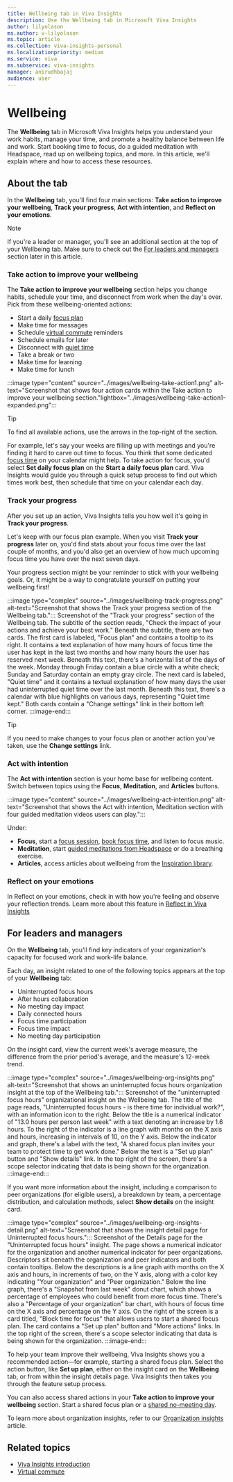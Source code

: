 ```yaml
---
title: Wellbeing tab in Viva Insights
description: Use the Wellbeing tab in Microsoft Viva Insights
author: lilyolason
ms.author: v-lilyolason
ms.topic: article
ms.collection: viva-insights-personal
ms.localizationpriority: medium 
ms.service: viva
ms.subservice: viva-insights
manager: anirudhbajaj
audience: user
---
```

# Wellbeing

The **Wellbeing** tab in Microsoft Viva Insights helps you understand your work habits, manage your time, and promote a healthy balance between life and work. Start booking time to focus, do a guided meditation with Headspace, read up on wellbeing topics, and more. In this article, we'll explain where and how to access these resources.

## About the tab

In the **Wellbeing** tab, you'll find four main sections: **Take action to improve your wellbeing**, **Track your progress**, **Act with intention**, and **Reflect on your emotions**. 

>[!Note]
> If you're a leader or manager, you'll see an additional section at the top of your Wellbeing tab. Make sure to check out the [For leaders and managers](#for-leaders-and-managers) section later in this article.

### Take action to improve your wellbeing

The **Take action to improve your wellbeing** section helps you change habits, schedule your time, and disconnect from work when the day's over. Pick from these wellbeing-oriented actions:

* Start a daily [focus plan](focus-plan.md)
* Make time for messages
* Schedule [virtual commute](virtual-commute.md) reminders
* Schedule emails for later
* Disconnect with [quiet time](quiet-time.md)
* Take a break or two
* Make time for learning
* Make time for lunch

:::image type="content" source="../images/wellbeing-take-action1.png" alt-text="Screenshot that shows four action cards within the Take action to improve your wellbeing section."lightbox="../images/wellbeing-take-action1-expanded.png":::

>[!Tip]
>To find all available actions, use the arrows in the top-right of the section.

For example, let's say your weeks are filling up with meetings and you're finding it hard to carve out time to focus. You think that some dedicated [focus time](focus.md) on your calendar might help. To take action for focus, you'd select **Set daily focus plan** on the **Start a daily focus plan** card. Viva Insights would guide you through a quick setup process to find out which times work best, then schedule that time on your calendar each day.

### Track your progress

After you set up an action, Viva Insights tells you how well it's going in **Track your progress**. 

Let's keep with our focus plan example. When you visit **Track your progress** later on, you'd find stats about your focus time over the last couple of months, and you'd also get an overview of how much upcoming focus time you have over the next seven days.

Your progress section might be your reminder to stick with your wellbeing goals. Or, it might be a way to congratulate yourself on putting your wellbeing first!

:::image type="complex" source="../images/wellbeing-track-progress.png" alt-text="Screenshot that shows the Track your progress section of the Wellbeing tab.":::
   Screenshot of the "Track your progress" section of the Wellbeing tab. The subtitle of the section reads, "Check the impact of your actions and achieve your best work." Beneath the subtitle, there are two cards. The first card is labeled, "Focus plan" and contains a tooltip to its right. It contains a text explanation of how many hours of focus time the user has kept in the last two months and how many hours the user has reserved next week. Beneath this text, there's a horizontal list of the days of the week. Monday through Friday contain a blue circle with a white check; Sunday and Saturday contain an empty gray circle. The next card is labeled, "Quiet time" and it contains a textual explanation of how many days the user had uninterrupted quiet time over the last month. Beneath this text, there's a calendar with blue highlights on various days, representing "Quiet time kept." Both cards contain a "Change settings" link in their bottom left corner.
:::image-end:::

>[!Tip]
>If you need to make changes to your focus plan or another action you've taken, use the **Change settings** link.

### Act with intention

The **Act with intention** section is your home base for wellbeing content. Switch between topics using the **Focus**, **Meditation**, and **Articles** buttons. 

:::image type="content" source="../images/wellbeing-act-intention.png" alt-text="Screenshot that shows the Act with intention, Meditation section with four guided meditation videos users can play.":::

Under:

* **Focus**, start a [focus session](focus.md#start-a-focus-session), [book focus time](focus.md#book-single-non-recurring-focus-sessions), and listen to focus music.
* **Meditation**, start [guided meditations from Headspace](headspace.md) or do a breathing exercise.
* **Articles**, access articles about wellbeing from the [Inspiration library](inspiration.md).

### Reflect on your emotions

In Reflect on your emotions, check in with how you're feeling and observe your reflection trends. Learn more about this feature in [Reflect in Viva Insights](reflect.md)

## For leaders and managers

On the **Wellbeing** tab, you'll find key indicators of your organization's capacity for focused work and work-life balance.

Each day, an insight related to one of the following topics appears at the top of your **Wellbeing** tab:

* Uninterrupted focus hours 
* After hours collaboration 
* No meeting day impact
* Daily connected hours 
* Focus time participation 
* Focus time impact 
* No meeting day participation

On the insight card, view the current week's average measure, the difference from the prior period's average, and the measure's 12-week trend. 

:::image type="complex" source="../images/wellbeing-org-insights.png" alt-text="Screenshot that shows an uninterrupted focus hours organization insight at the top of the Wellbeing tab.":::
   Screenshot of the "uninterrupted focus hours" organizational insight on the Wellbeing tab. The title of the page reads, "Uninterrupted focus hours - is there time for individual work?", with an information icon to the right. Below the title is a numerical indicator of "13.0 hours per person last week" with a text denoting an increase by 1.6 hours. To the right of the indicator is a line graph with months on the X axis and hours, increasing in intervals of 10, on the Y axis. Below the indicator and graph, there's a label with the text, "A shared focus plan invites your team to protect time to get work done." Below the text is a "Set up plan" button and "Show details" link. In the top right of the screen, there's a scope selector indicating that data is being shown for the organization.
:::image-end:::

If you want more information about the insight, including a comparison to peer organizations (for eligible users), a breakdown by team, a percentage distribution, and calculation methods, select **Show details** on the insight card.

:::image type="complex" source="../images/wellbeing-org-insights-detail.png" alt-text="Screenshot that shows the insight detail page for Uninterrupted focus hours.":::
    Screenshot of the Details page for the "Uninterrupted focus hours" insight. The page shows a numerical indicator for the organization and another numerical indicator for peer organizations. Descriptors sit beneath the organization and peer indicators and both contain tooltips. Below the descriptions is a line graph with months on the X axis and hours, in increments of two, on the Y axis, along with a color key indicating "Your organization" and "Peer organization." Below the line graph, there's a "Snapshot from last week" donut chart, which shows a percentage of employees who could benefit from more focus time. There's also a "Percentage of your organization" bar chart, with hours of focus time on the X axis and percentage on the Y axis. On the right of the screen is a card titled, "Block time for focus" that allows users to start a shared focus plan. The card contains a "Set up plan" button and "More actions" links. In the top right of the screen, there's a scope selector indicating that data is being shown for the organization.
:::image-end:::


To help your team improve their wellbeing, Viva Insights shows you a recommended action—for example, starting a shared focus plan. Select the action button, like **Set up plan**, either on the insight card on the **Wellbeing** tab, or from within the insight details page. Viva Insights then takes you through the feature setup process.

You can also access shared actions in your **Take action to improve your wellbeing** section. Start a shared focus plan or a [shared no-meeting day](shared-no-meeting-day.md).

To learn more about organization insights, refer to our [Organization insights](../../../org-team-insights/new/org-insights.md) article.

## Related topics

* [Viva Insights introduction](../viva-teams-app.md)
* [Virtual commute](virtual-commute.md)